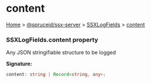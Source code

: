 # content

[Home](https://github.com/spruceid/ssx/blob/main/documentation/reference/ssx-server/index.md) > [@spruceid/ssx-server](../) > [SSXLogFields](./) > [content](ssx-server.ssxlogfields.content.md)

### SSXLogFields.content property

Any JSON stringifiable structure to be logged

**Signature:**

```typescript
content: string | Record<string, any>;
```
